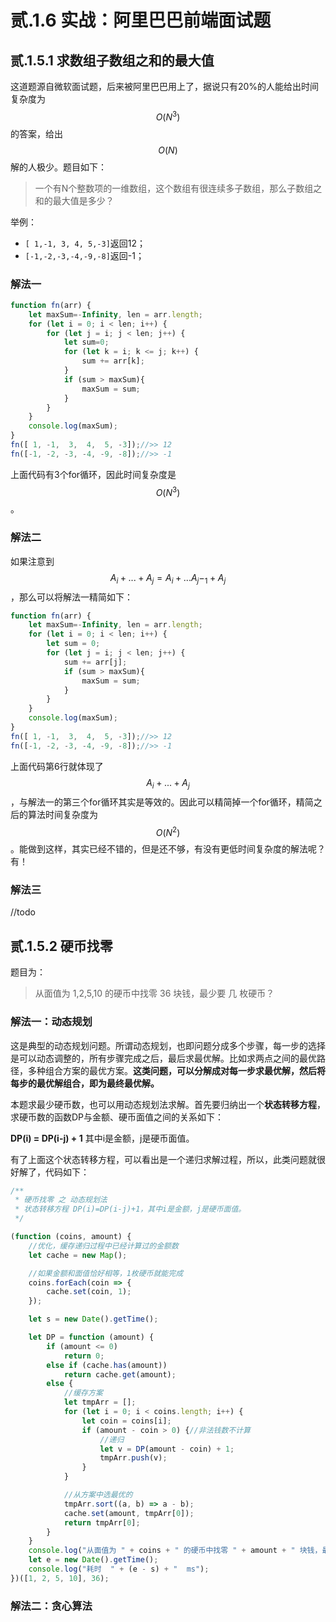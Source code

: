 # 贰.1.6 实战：阿里巴巴前端面试题

## 贰.1.5.1 求数组子数组之和的最大值

这道题源自微软面试题，后来被阿里巴巴用上了，据说只有20%的人能给出时间复杂度为 $$O(N^3)$$ 的答案，给出 $$O(N)$$ 解的人极少。题目如下：

> 一个有N个整数项的一维数组，这个数组有很连续多子数组，那么子数组之和的最大值是多少？

举例：

* `[ 1,-1, 3, 4, 5,-3]`返回12；
* `[-1,-2,-3,-4,-9,-8]`返回-1；

### 解法一

```javascript
function fn(arr) {
    let maxSum=-Infinity, len = arr.length;
    for (let i = 0; i < len; i++) {
        for (let j = i; j < len; j++) {
            let sum=0;
            for (let k = i; k <= j; k++) {
                sum += arr[k];
            }
            if (sum > maxSum){
                maxSum = sum;
            }
        }
    }
    console.log(maxSum);
}
fn([ 1, -1,  3,  4,  5, -3]);//>> 12
fn([-1, -2, -3, -4, -9, -8]);//>> -1
```

上面代码有3个for循环，因此时间复杂度是 $$O(N^3)$$ 。

### 解法二

如果注意到 $$A_i+...+A_j=A_i+...A_j-_1+A_j$$ ，那么可以将解法一精简如下：

```javascript
function fn(arr) {
    let maxSum=-Infinity, len = arr.length;
    for (let i = 0; i < len; i++) {
        let sum = 0;
        for (let j = i; j < len; j++) {
            sum += arr[j];
            if (sum > maxSum){
                maxSum = sum;
            }
        }
    }
    console.log(maxSum);
}
fn([ 1, -1,  3,  4,  5, -3]);//>> 12
fn([-1, -2, -3, -4, -9, -8]);//>> -1
```

上面代码第6行就体现了 $$A_i+...+A_j$$ ，与解法一的第三个for循环其实是等效的。因此可以精简掉一个for循环，精简之后的算法时间复杂度为 $$O(N^2)$$ 。能做到这样，其实已经不错的，但是还不够，有没有更低时间复杂度的解法呢？有！

### 解法三

//todo

## 贰.1.5.2 硬币找零

题目为：

> 从面值为 1,2,5,10 的硬币中找零 36 块钱，最少要 几 枚硬币？

### 解法一：动态规划

这是典型的动态规划问题。所谓动态规划，也即问题分成多个步骤，每一步的选择是可以动态调整的，所有步骤完成之后，最后求最优解。比如求两点之间的最优路径，多种组合方案的最优方案。**这类问题，可以分解成对每一步求最优解，然后将每步的最优解组合，即为最终最优解。**

本题求最少硬币数，也可以用动态规划法求解。首先要归纳出一个**状态转移方程**，求硬币数的函数DP与金额、硬币面值之间的关系如下：

 **DP\(i\) = DP\(i-j\) + 1**                   其中i是金额，j是硬币面值。

有了上面这个状态转移方程，可以看出是一个递归求解过程，所以，此类问题就很好解了，代码如下：

```javascript
/**
 * 硬币找零 之 动态规划法
 * 状态转移方程 DP(i)=DP(i-j)+1，其中i是金额，j是硬币面值。
 */

(function (coins, amount) {
    //优化，缓存递归过程中已经计算过的金额数
    let cache = new Map();

    //如果金额和面值恰好相等，1枚硬币就能完成
    coins.forEach(coin => {
        cache.set(coin, 1);
    });

    let s = new Date().getTime();

    let DP = function (amount) {
        if (amount <= 0)
            return 0;
        else if (cache.has(amount))
            return cache.get(amount);
        else {
            //缓存方案
            let tmpArr = [];
            for (let i = 0; i < coins.length; i++) {
                let coin = coins[i];
                if (amount - coin > 0) {//非法钱数不计算
                    //递归
                    let v = DP(amount - coin) + 1;
                    tmpArr.push(v);
                }
            }

            //从方案中选最优的
            tmpArr.sort((a, b) => a - b);
            cache.set(amount, tmpArr[0]);
            return tmpArr[0];
        }
    }
    console.log("从面值为 " + coins + " 的硬币中找零 " + amount + " 块钱，最少要 " + DP(amount) + " 枚硬币");
    let e = new Date().getTime();
    console.log("耗时  " + (e - s) + "  ms");
})([1, 2, 5, 10], 36);
```

### 解法二：贪心算法

```javascript

```

